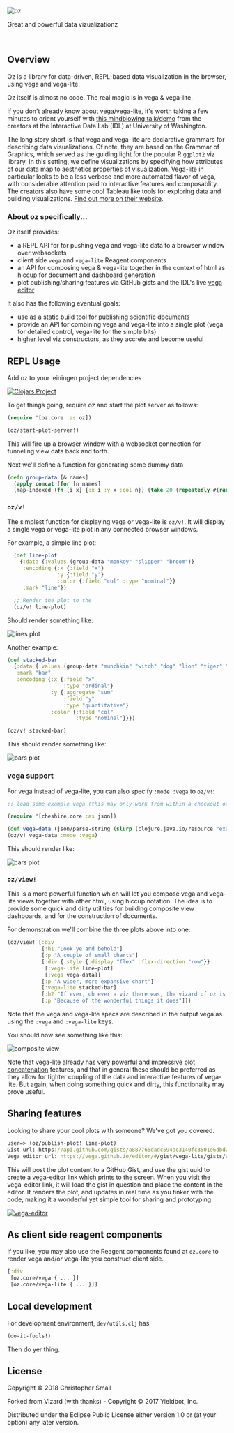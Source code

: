 ![oz](resources/public/oz.svg)

Great and powerful data vizualizationz

<br/>


## Overview

Oz is a library for data-driven, REPL-based data visualization in the browser, using vega and vega-lite.

Oz itself is almost no code.
The real magic is in vega & vega-lite.

If you don't already know about vega/vega-lite, it's worth taking a few minutes to orient yourself with [this mindblowing talk/demo](https://www.youtube.com/watch?v=9uaHRWj04D4) from the creators at the Interactive Data Lab (IDL) at University of Washington.

The long story short is that vega and vega-lite are declarative grammars for describing data visualizations.
Of note, they are based on the Grammar of Graphics, which served as the guiding light for the popular R `ggplot2` viz library.
In this setting, we define visualizations by specifying how attributes of our data map to aesthetics properties of visualization.
Vega-lite in particular looks to be a less verbose and more automated flavor of vega, with considerable attention paid to interactive features and composablity.
The creators also have some cool Tableau like tools for exploring data and building visualizations.
[Find out more on their website](https://vega.github.io/).

### About oz specifically...

Oz itself provides:

* a REPL API for for pushing vega and vega-lite data to a browser window over websockets
* client side `vega` and `vega-lite` Reagent components
* an API for composing vega & vega-lite together in the context of html as hiccup for document and dashboard generation
* plot publishing/sharing features via GitHub gists and the IDL's live [vega editor](http://vega.github.io/editor)

It also has the following eventual goals:

* use as a static build tool for publishing scientific documents
* provide an API for combining vega and vega-lite into a single plot (vega for detailed control, vega-lite for the simple bits)
* higher level viz constructors, as they accrete and become useful


## REPL Usage

Add oz to your leiningen project dependencies

[![Clojars Project](https://img.shields.io/clojars/v/metasoarous/oz.svg)](https://clojars.org/metasoarous/oz)


To get things going, require oz and start the plot server as follows:

``` clojure
(require '[oz.core :as oz])

(oz/start-plot-server!)
```

This will fire up a browser window with a websocket connection for funneling view data back and forth.

Next we'll define a function for generating some dummy data

```clojure
(defn group-data [& names]
  (apply concat (for [n names]
  (map-indexed (fn [i x] {:x i :y x :col n}) (take 20 (repeatedly #(rand-int 100)))))))
```


### `oz/v!`

The simplest function for displaying vega or vega-lite is `oz/v!`.
It will display a single vega or vega-lite plot in any connected browser windows.

For example, a simple line plot:

``` clojure
  (def line-plot
    {:data {:values (group-data "monkey" "slipper" "broom")}
     :encoding {:x {:field "x"}
                :y {:field "y"}
                :color {:field "col" :type "nominal"}}
     :mark "line"})

  ;; Render the plot to the 
  (oz/v! line-plot)
```

Should render something like:

![lines plot](doc/lines.png)


Another example:

```clojure
(def stacked-bar
  {:data {:values (group-data "munchkin" "witch" "dog" "lion" "tiger" "bear")}
   :mark "bar"
   :encoding {:x {:field "x"
                  :type "ordinal"}
              :y {:aggregate "sum"
                  :field "y"
                  :type "quantitative"}
              :color {:field "col"
                      :type "nominal"}}})

(oz/v! stacked-bar)
```

This should render something like:

![bars plot](doc/bars.png)


### vega support

For vega instead of vega-lite, you can also specify `:mode :vega` to `oz/v!`:

```clojure
;; load some example vega (this may only work from within a checkout of oz; haven't checked)

(require '[cheshire.core :as json])

(def vega-data (json/parse-string (slurp (clojure.java.io/resource "example-cars-plot.vega.json")))) 
(oz/v! vega-data :mode :vega)
```

This should render like:

![cars plot](doc/car-points.png)


### `oz/view!`

This is a more powerful function which will let you compose vega and vega-lite views together with other html, using hiccup notation.
The idea is to provide some quick and dirty utilities for building composite view dashboards, and for the construction of documents.

For demonstration we'll combine the three plots above into one:

```clojure
(oz/view! [:div
           [:h1 "Look ye and behold"]
           [:p "A couple of small charts"]
           [:div {:style {:display "flex" :flex-direction "row"}}
            [:vega-lite line-plot]
            [:vega vega-data]]
           [:p "A wider, more expansive chart"]
           [:vega-lite stacked-bar]
           [:h2 "If ever, oh ever a viz there was, the vizard of oz is one because, because, because..."]
           [:p "Because of the wonderful things it does"]])
```

Note that the vega and vega-lite specs are described in the output vega as using the `:vega` and `:vega-lite` keys.

You should now see something like this:

![composite view](doc/composite-view.png)

Note that vega-lite already has very powerful and impressive [plot concatenation](https://vega.github.io/vega-lite/docs/concat.html) features, and that in general these should be preferred as they allow for tighter coupling of the data and interactive features of vega-lite.
But again, when doing something quick and dirty, this functionality may prove useful.


## Sharing features

Looking to share your cool plots with someone?
We've got you covered.

```clojure
user=> (oz/publish-plot! line-plot)
Gist url: https://api.github.com/gists/a887765dadc594ac3140fc3501e6dbd2
Vega editor url: https://vega.github.io/editor/#/gist/vega-lite/gists/a887765dadc594ac3140fc3501e6dbd2
```

This will post the plot content to a GitHub Gist, and use the gist uuid to create a [vega-editor](http://vega.github.io/editor) link which prints to the screen.
When you visit the vega-editor link, it will load the gist in question and place the content in the editor.
It renders the plot, and updates in real time as you tinker with the code, making it a wonderful yet simple tool for sharing and prototyping.

[![vega-editor](doc/export.png)](https://vega.github.io/editor/#/gist/vega-lite/gists/a887765dadc594ac3140fc3501e6dbd2)


## As client side reagent components

If you like, you may also use the Reagent components found at `oz.core` to render vega and/or vega-lite you construct client side.

```clojure
[:div
 [oz.core/vega { ... }]
 [oz.core/vega-lite { ... }]]
```


## Local development

For development environment, `dev/utils.clj` has 

``` clojure
(do-it-fools!)
```

Then do yer thing.

## License

Copyright © 2018 Christopher Small

Forked from Vizard (with thanks) - Copyright © 2017 Yieldbot, Inc.

Distributed under the Eclipse Public License either version 1.0 or (at your option) any later version.

